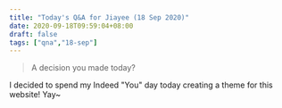 ```yaml
---
title: "Today's Q&A for Jiayee (18 Sep 2020)"
date: 2020-09-18T09:59:04+08:00
draft: false
tags: ["qna","18-sep"]
---
```

> A decision you made today?

I decided to spend my Indeed "You" day today creating a theme for this website! Yay~
